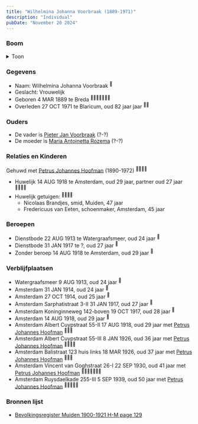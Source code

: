 ```yaml
---
title: "Wilhelmina Johanna Voorbraak (1889-1971)"
description: "Individual"
pubDate: "November 20 2024"
---
```


### Boom
<details><summary>Toon</summary>

![test](https://www.plantuml.com/plantuml/svg/hLDDR-8m4BtxLupQmvugaK0f84HBM6YB5crLqUqHJU8fiU8FP3kgQCL_NmS2zC2AFTGNMpFZUU_Di--SH-jB9PahX5wXHGKfPiNIcbBpaP76WhUeNKYHzYmNd20JDfEqEvDQ-JKeKYbPjmivJvQCNw-8VUcQINGEFXa09CPoilDSP8Kcv_fzXK8F1j1a6yP-mDCMoh7TZOidGQ4XJ5737sDiQX6B2q07ZusmkW2Nu-RaUfA4tfzlWYJVGB-NOhfUfCPxIRq1tCBjbvmhIYaNgFaYiyQvr0GITT5c3pf3An26sXkXoNk4P_D12W-uKIFWJf9nSzpyLjn-xvqu5tfP9RPeaqfb2owbMEP-JLAQzu2uORNwgwkwWjMqZe7wPWXiQzji3_8gP4vI2OqmDJdgi9-OR1iEnfnNseBPy1cYJgSBYIMEvsN7D_1xD8UeUnD18iEuir9L_kzT9szBL_CZ1m_6l2dKHthN_sDyt82Vur7WrMt0h0oFKvyd5hLX-lAh8XR3K5MFcQCwxL3KWk7BVIYDEaUludzurJvO4xDQmJ70xaZpy0t_0W00)
</details>

### Gegevens
- Naam: Wilhelmina Johanna Voorbraak <sup><a href="../s00002/" style="text-decoration:none" title="Huwelijk Petrus Johannes Hoofman en Wilhelmina Johanna Voorbraak, 14-08-1918">:link:</a></sup>
- Geslacht: Vrouwelijk
- Geboren 4 MAR 1889 te Breda <sup><a href="../s00015/" style="text-decoration:none" title="Huwelijk Augusta Margaretha Hoofman en Cornelis Huijbens, 09-10-1946">:link:</a><a href="../s00002/" style="text-decoration:none" title="Huwelijk Petrus Johannes Hoofman en Wilhelmina Johanna Voorbraak, 14-08-1918">:link:</a><a href="../s00016/" style="text-decoration:none" title="Archiefkaart Petrus Johannes Hoofman 20-12-1890">:link:</a><a href="../s00020/" style="text-decoration:none" title="Gezinskaart Petrus Johannes Hoofman 20-12-1890">:link:</a><a href="../s00224/" style="text-decoration:none" title="Bevolkingsregisters geannexeerde gemeenten archiefnummer 5008 inventarisnummer 234">:link:</a><a href="../s00226/" style="text-decoration:none" title="Overgenomen delen archiefnummer 5416 inventarisnummer 229">:link:</a><a href="../s00243/" style="text-decoration:none" title="Archiefkaarten archiefnummer 30238 inventarisnummer 1917">:link:</a></sup>
- Overleden 27 OCT 1971 te Blaricum, oud 82 jaar jaar <sup><a href="../s00016/" style="text-decoration:none" title="Archiefkaart Petrus Johannes Hoofman 20-12-1890">:link:</a><a href="../s00243/" style="text-decoration:none" title="Archiefkaarten archiefnummer 30238 inventarisnummer 1917">:link:</a></sup>

### Ouders
- De vader is [Pieter Jan Voorbraak](../i00009/) (?-?)
- De moeder is [Maria Antoinetta Rozema](../i00010/) (?-?)

### Relaties en Kinderen

Gehuwd met [Petrus Johannes Hoofman](../i00005/) (1890-1972) <sup><a href="../s00002/" style="text-decoration:none" title="Huwelijk Petrus Johannes Hoofman en Wilhelmina Johanna Voorbraak, 14-08-1918">:link:</a><a href="../s00174/" style="text-decoration:none" title="De Amstelbode 16-08-1918">:link:</a><a href="../s00016/" style="text-decoration:none" title="Archiefkaart Petrus Johannes Hoofman 20-12-1890">:link:</a><a href="../s00243/" style="text-decoration:none" title="Archiefkaarten archiefnummer 30238 inventarisnummer 1917">:link:</a></sup>
- Huwelijk 14 AUG 1918 te Amsterdam, oud 29 jaar, partner oud 27 jaar <sup><a href="../s00002/" style="text-decoration:none" title="Huwelijk Petrus Johannes Hoofman en Wilhelmina Johanna Voorbraak, 14-08-1918">:link:</a><a href="../s00174/" style="text-decoration:none" title="De Amstelbode 16-08-1918">:link:</a><a href="../s00016/" style="text-decoration:none" title="Archiefkaart Petrus Johannes Hoofman 20-12-1890">:link:</a><a href="../s00243/" style="text-decoration:none" title="Archiefkaarten archiefnummer 30238 inventarisnummer 1917">:link:</a></sup>
- Huwelijk getuigen:  <sup><a href="../s00002/" style="text-decoration:none" title="Huwelijk Petrus Johannes Hoofman en Wilhelmina Johanna Voorbraak, 14-08-1918">:link:</a><a href="../s00174/" style="text-decoration:none" title="De Amstelbode 16-08-1918">:link:</a><a href="../s00016/" style="text-decoration:none" title="Archiefkaart Petrus Johannes Hoofman 20-12-1890">:link:</a><a href="../s00243/" style="text-decoration:none" title="Archiefkaarten archiefnummer 30238 inventarisnummer 1917">:link:</a></sup>
  - Nicolaas Brandjes, smid, Muiden, 47 jaar
  - Fredericuus van Eeten, schoenmaker, Amsterdam, 45 jaar

### Beroepen
- Dienstbode 22 AUG 1913 te Watergraafsmeer, oud 24 jaar <sup><a href="../s00224/" style="text-decoration:none" title="Bevolkingsregisters geannexeerde gemeenten archiefnummer 5008 inventarisnummer 234">:link:</a></sup>
- Dienstbode 31 JAN 1917 te ?, oud 27 jaar <sup><a href="../s00226/" style="text-decoration:none" title="Overgenomen delen archiefnummer 5416 inventarisnummer 229">:link:</a></sup>
- Zonder beroep 14 AUG 1918 te Amsterdam, oud 29 jaar <sup><a href="../s00002/" style="text-decoration:none" title="Huwelijk Petrus Johannes Hoofman en Wilhelmina Johanna Voorbraak, 14-08-1918">:link:</a></sup>

### Verblijfplaatsen
- Watergraafsmeer  9 AUG 1913, oud 24 jaar  <sup><a href="../s00224/" style="text-decoration:none" title="Bevolkingsregisters geannexeerde gemeenten archiefnummer 5008 inventarisnummer 234">:link:</a></sup>
- Amsterdam  31 JAN 1914, oud 24 jaar  <sup><a href="../s00224/" style="text-decoration:none" title="Bevolkingsregisters geannexeerde gemeenten archiefnummer 5008 inventarisnummer 234">:link:</a></sup>
- Amsterdam  27 OCT 1914, oud 25 jaar  <sup><a href="../s00016/" style="text-decoration:none" title="Archiefkaart Petrus Johannes Hoofman 20-12-1890">:link:</a></sup>
- Amsterdam Sarphatistraat 3-II 31 JAN 1917, oud 27 jaar  <sup><a href="../s00226/" style="text-decoration:none" title="Overgenomen delen archiefnummer 5416 inventarisnummer 229">:link:</a></sup>
- Amsterdam Koninginneweg 142-boven 19 OCT 1917, oud 28 jaar  <sup><a href="../s00226/" style="text-decoration:none" title="Overgenomen delen archiefnummer 5416 inventarisnummer 229">:link:</a></sup>
- Amsterdam  14 AUG 1918, oud 29 jaar  <sup><a href="../s00002/" style="text-decoration:none" title="Huwelijk Petrus Johannes Hoofman en Wilhelmina Johanna Voorbraak, 14-08-1918">:link:</a></sup>
- Amsterdam Albert Cuypstraat 55-II 17 AUG 1918, oud 29 jaar met [Petrus Johannes Hoofman](../i00005/) <sup><a href="../s00020/" style="text-decoration:none" title="Gezinskaart Petrus Johannes Hoofman 20-12-1890">:link:</a><a href="../s00210/" style="text-decoration:none" title="Woningkaart Amsterdam Albert Cuypstraat 55 2 hoog 1924-1953">:link:</a><a href="../s00213/" style="text-decoration:none" title="Woningkaart Amsterdam Albert Cuypstraat 55 3 hoog 1924-1953">:link:</a></sup>
- Amsterdam Albert Cuypstraat 55-III 8 JAN 1926, oud 36 jaar met [Petrus Johannes Hoofman](../i00005/) <sup><a href="../s00210/" style="text-decoration:none" title="Woningkaart Amsterdam Albert Cuypstraat 55 2 hoog 1924-1953">:link:</a><a href="../s00213/" style="text-decoration:none" title="Woningkaart Amsterdam Albert Cuypstraat 55 3 hoog 1924-1953">:link:</a><a href="../s00209/" style="text-decoration:none" title="Woningkaart Amsterdam Balistraat 123 huis lks 1924-1953">:link:</a><a href="../s00020/" style="text-decoration:none" title="Gezinskaart Petrus Johannes Hoofman 20-12-1890">:link:</a></sup>
- Amsterdam Balistraat 123 huis links 18 MAR 1926, oud 37 jaar met [Petrus Johannes Hoofman](../i00005/) <sup><a href="../s00020/" style="text-decoration:none" title="Gezinskaart Petrus Johannes Hoofman 20-12-1890">:link:</a><a href="../s00209/" style="text-decoration:none" title="Woningkaart Amsterdam Balistraat 123 huis lks 1924-1953">:link:</a><a href="../s00220/" style="text-decoration:none" title="Woningkaart Amsterdam Vincent van Goghstraat 26 1 hoog 1924-1953">:link:</a></sup>
- Amsterdam Vincent van Goghstraat 26-I 22 SEP 1930, oud 41 jaar met [Petrus Johannes Hoofman](../i00005/) <sup><a href="../s00016/" style="text-decoration:none" title="Archiefkaart Petrus Johannes Hoofman 20-12-1890">:link:</a><a href="../s00020/" style="text-decoration:none" title="Gezinskaart Petrus Johannes Hoofman 20-12-1890">:link:</a><a href="../s00209/" style="text-decoration:none" title="Woningkaart Amsterdam Balistraat 123 huis lks 1924-1953">:link:</a><a href="../s00220/" style="text-decoration:none" title="Woningkaart Amsterdam Vincent van Goghstraat 26 1 hoog 1924-1953">:link:</a><a href="../s00113/" style="text-decoration:none" title="Woningkaart Amsterdam Ruysdaelkade 255 3 hoog 1924-1953">:link:</a><a href="../s00114/" style="text-decoration:none" title="Woningkaart Amsterdam Ruysdaelkade 255 c 1954-1989">:link:</a><a href="../s00243/" style="text-decoration:none" title="Archiefkaarten archiefnummer 30238 inventarisnummer 1917">:link:</a></sup>
- Amsterdam Ruysdaelkade 255-III 5 SEP 1939, oud 50 jaar met [Petrus Johannes Hoofman](../i00005/) <sup><a href="../s00016/" style="text-decoration:none" title="Archiefkaart Petrus Johannes Hoofman 20-12-1890">:link:</a><a href="../s00220/" style="text-decoration:none" title="Woningkaart Amsterdam Vincent van Goghstraat 26 1 hoog 1924-1953">:link:</a><a href="../s00113/" style="text-decoration:none" title="Woningkaart Amsterdam Ruysdaelkade 255 3 hoog 1924-1953">:link:</a><a href="../s00114/" style="text-decoration:none" title="Woningkaart Amsterdam Ruysdaelkade 255 c 1954-1989">:link:</a><a href="../s00243/" style="text-decoration:none" title="Archiefkaarten archiefnummer 30238 inventarisnummer 1917">:link:</a></sup>

### Bronnen lijst
- [Bevolkingsregister Muiden 1900-1921 H-M page 129](../s00012/)
